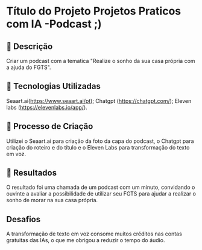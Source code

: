# Título do Projeto Projetos Praticos com IA -Podcast ;)

## 📒 Descrição
Criar um podcast com a tematica "Realize o sonho da sua casa própria com a ajuda do FGTS".

## 🤖 Tecnologias Utilizadas
Seaart.ai(https://www.seaart.ai/pt); 
Chatgpt (https://chatgpt.com/); 
Eleven labs (https://elevenlabs.io/app/).

## 🧐 Processo de Criação
Utilizei o Seaart.ai para criação da foto da capa do podcast, o Chatgpt para criação do roteiro e do título e o Eleven Labs para transformação do texto em voz.

## 🚀 Resultados
O resultado foi uma chamada de um podcast com um minuto, convidando o ouvinte a avaliar a possibilidade de utilizar seu FGTS para ajudar a realizar o sonho de morar na sua casa própria.

## Desafios
A transformação de texto em voz consome muitos créditos nas contas gratuitas das IAs, o que me obrigou a reduzir o tempo do áudio.



